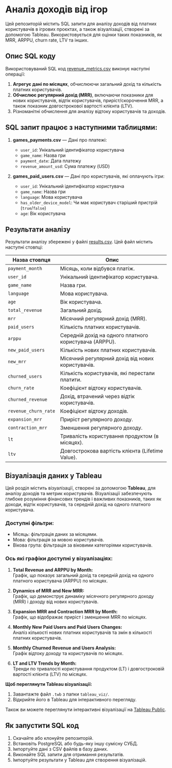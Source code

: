 # Аналіз доходів від ігор

Цей репозиторій містить SQL запити для аналізу доходів від платних користувачів в ігрових проєктах, а також візуалізації, створені за допомогою Tableau. Використовується для оцінки таких показників, як MRR, ARPPU, churn rate, LTV та інших.

## Опис SQL коду

Використовуваний SQL код [revenue_metrics.csv](./revenue_metrics.sql) виконує наступні операції:
1. **Агрегує дані по місяцях**, обчислюючи загальний дохід та кількість платних користувачів.
2. **Обчислює регулярний дохід (MRR)**, включаючи показники для нових користувачів, відтік користувачів, приріст/скорочення MRR, а також показник довгострокової вартості клієнта (LTV).
3. Різноманітні обчислення для аналізу відтоку користувачів та доходів.

## SQL запит працює з наступними таблицями:

1. **games_payments.csv** — Дані про платежі:
   - `user_id`: Унікальний ідентифікатор користувача
   - `game_name`: Назва гри
   - `payment_date`: Дата платежу
   - `revenue_amount_usd`: Сума платежу (USD)

2. **games_paid_users.csv** — Дані про користувачів, які оплачують ігри:
   - `user_id`: Унікальний ідентифікатор користувача
   - `game_name`: Назва гри
   - `language`: Мова користувача
   - `has_older_device_model`: Чи має користувач старіший пристрій (`true`/`false`)
   - `age`: Вік користувача

## Результати аналізу

Результати аналізу збережені у файлі [results.csv](./data/results.csv). Цей файл містить наступні стовпці:

| Назва стовпця          | Опис                                                        |
|------------------------|-------------------------------------------------------------|
| `payment_month`        | Місяць, коли відбувся платіж.                               |
| `user_id`              | Унікальний ідентифікатор користувача.                       |
| `game_name`            | Назва гри.                                                  |
| `language`             | Мова користувача.                                           |
| `age`                  | Вік користувача.                                            |
| `total_revenue`        | Загальний дохід.                                            |
| `mrr`                  | Місячний регулярний дохід (MRR).                            |
| `paid_users`           | Кількість платних користувачів.                             |
| `arppu`                | Середній дохід на одного платного користувача (ARPPU).      |
| `new_paid_users`       | Кількість нових платних користувачів.                       |
| `new_mrr`              | Місячний регулярний дохід від нових користувачів.           |
| `churned_users`        | Кількість користувачів, які перестали платити.              |
| `churn_rate`           | Коефіцієнт відтоку користувачів.                            |
| `churned_revenue`      | Дохід, втрачений через відтік користувачів.                 |
| `revenue_churn_rate`   | Коефіцієнт відтоку доходів.                                 |
| `expansion_mrr`        | Приріст регулярного доходу.                                 |
| `contraction_mrr`      | Зменшення регулярного доходу.                               |
| `lt`                   | Тривалість користування продуктом (в місяцях).              |
| `ltv`                  | Довгострокова вартість клієнта (Lifetime Value).            |

## Візуалізація даних у Tableau

Цей розділ містить візуалізації, створені за допомогою **Tableau**, для аналізу доходів та метрик користувачів. Візуалізації забезпечують глибоке розуміння фінансових трендів і важливих показників, таких як доходи, відтік користувачів, та середній дохід на одного платного користувача.

### Доступні фільтри:
* Місяць: фільтрація даних за місяцями.
* Мова: фільтрація за мовою користувачів.
* Вікова група: фільтрація за віковими категоріями користувачів.

### Ось які графіки доступні у візуалізаціях:

1. **Total Revenue and ARPPU by Month:**  
   Графік, що показує загальний дохід та середній дохід на одного платного користувача (ARPPU) по місяцях.

2. **Dynamics of MRR and New MRR:**  
   Графік, що демонструє динаміку місячного регулярного доходу (MRR) і доходу від нових користувачів.

3. **Expansion MRR and Contraction MRR by Month:**  
   Графік, що відображає приріст і зменшення MRR по місяцях.

4. **Monthly New Paid Users and Paid Users Changes:**  
   Аналіз кількості нових платних користувачів та змін в кількості платних користувачів.

5. **Monthly Churned Revenue and Users Analysis:**  
   Графік відтоку доходу та користувачів по місяцях.

6. **LT and LTV Trends by Month:**  
   Тренди по тривалості користування продуктом (LT) і довгостроковій вартості клієнта (LTV) по місяцях.

**Щоб переглянути Tableau візуалізації:**

1. Завантажте файл `.twb` з папки `tableau_viz/`.
2. Відкрийте його в Tableau для інтерактивного перегляду.

Також ви можете переглянути інтерактивні візуалізації на [Tableau Public](https://public.tableau.com/views/Revenuemetrics_17371331066470/Revenuemetrics?:language=en-US&:sid=&:redirect=auth&:display_count=n&:origin=viz_share_link).

## Як запустити SQL код

1. Скачайте або клонуйте репозиторій.
2. Встановіть PostgreSQL або будь-яку іншу сумісну СУБД.
3. Імпортуйте дані з CSV файлів в базу даних.
4. Виконайте SQL запити для отримання результатів.
5. Імпортуйте результати у Tableau для створення візуалізацій.
